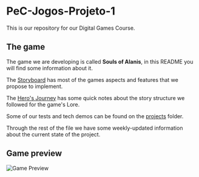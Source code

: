 # PeC-Jogos-Projeto-1  
This is our repository for our Digital Games Course.

## The game

The game we are developing is called **Souls of Alanis**, in this README you will find some information about it.  

The [Storyboard](StoryBoard.md) has most of the games aspects and features that we propose to implement.  

The [Hero's Journey](The_Monomyth.md) has some quick notes about the story structure we followed for the game's Lore.  

Some of our tests and tech demos can be found on the [projects](projects/) folder.  

Through the rest of the file we have some weekly-updated information about the current state of the project.  

## Game preview

![Game Preview](art/gif/gamepreview.gif)